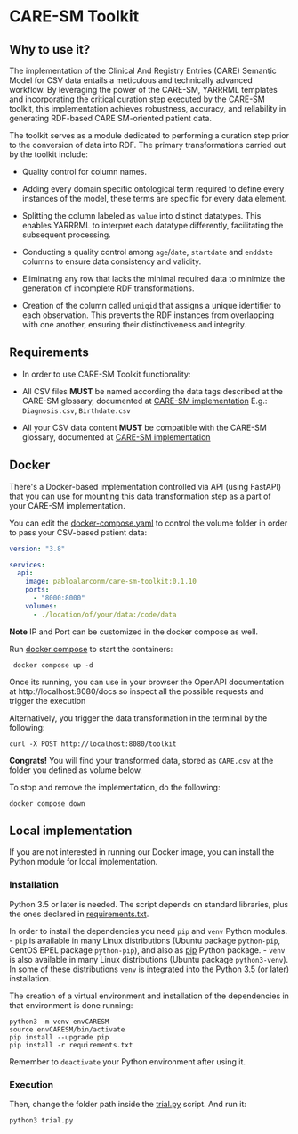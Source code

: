 # CARE-SM Toolkit

## Why to use it?

The implementation of the Clinical And Registry Entries (CARE) Semantic Model for CSV data entails a meticulous and technically advanced workflow. By leveraging the power of the CARE-SM, YARRRML templates and incorporating the critical curation step executed by the CARE-SM toolkit, this implementation achieves robustness, accuracy, and reliability in generating RDF-based CARE SM-oriented patient data.

The toolkit serves as a module dedicated to performing a curation step prior to the conversion of data into RDF. The primary transformations carried out by the toolkit include:

* Quality control for column names.

* Adding every domain specific ontological term required to define every instances of the model, these terms are specific for every data element.

* Splitting the column labeled as `value` into distinct datatypes. This enables YARRRML to interpret each datatype differently, facilitating the subsequent processing.

* Conducting a quality control among `age`/`date`, `startdate` and `enddate` columns to ensure data consistency and validity.

* Eliminating any row that lacks the minimal required data to minimize the generation of incomplete RDF transformations.

* Creation of the column called `uniqid` that assigns a unique identifier to each observation. This prevents the RDF instances from overlapping with one another, ensuring their distinctiveness and integrity.

## Requirements 

* In order to use CARE-SM Toolkit functionality:
* All CSV files **MUST** be named according the data tags described at the CARE-SM glossary, documented at [CARE-SM implementation](https://github.com/CARE-SM/CARE-SM-Implementation/blob/main/CSV/README.md) E.g.: `Diagnosis.csv`, `Birthdate.csv`

 * All your CSV data content **MUST** be compatible with the CARE-SM glossary, documented at [CARE-SM implementation](https://github.com/CARE-SM/CARE-SM-Implementation/blob/main/CSV/README.md)


## Docker

There's a Docker-based implementation controlled via API (using FastAPI) that you can use for mounting this data transformation step as a part of your CARE-SM implementation.

You can edit the [docker-compose.yaml](https://github.com/CARE-SM/CARE-SM-Toolkit/blob/main/toolkit/API/docker-compose.yaml) to control the volume folder in order to pass your CSV-based patient data:

```yaml
version: "3.8"

services:
  api:
    image: pabloalarconm/care-sm-toolkit:0.1.10
    ports:
      - "8000:8000"
    volumes:
      - ./location/of/your/data:/code/data
```

**Note** IP and Port can be customized in the docker compose as well.

Run [docker compose](https://docs.docker.com/compose/) to start the containers:

``` 
 docker compose up -d
```

Once its running, you can use in your browser the OpenAPI documentation at http://localhost:8080/docs so inspect all the possible requests and trigger the execution

Alternatively, you trigger the data transformation in the terminal by the following:

```
curl -X POST http://localhost:8080/toolkit
```
 
**Congrats!** You will find your transformed data, stored as `CARE.csv` at the folder you defined as volume below.

To stop and remove the implementation, do the following:

```
docker compose down
```

## Local implementation

If you are not interested in running our Docker image, you can install the Python module for local implementation.

###  Installation
 
Python 3.5 or later is needed. The script depends on standard libraries, plus the ones declared in [requirements.txt](https://github.com/CARE-SM/CARE-SM-Toolkit/blob/main/requirements.txt).
 
In order to install the dependencies you need `pip` and `venv` Python modules.
    - `pip` is available in many Linux distributions (Ubuntu package `python-pip`, CentOS EPEL package `python-pip`), and also as [pip](https://pip.pypa.io/en/stable/) Python package.
    - `venv` is also available in many Linux distributions (Ubuntu package `python3-venv`). In some of these distributions `venv` is integrated into the Python 3.5 (or later) installation.

The creation of a virtual environment and installation of the dependencies in that environment is done running:

```
python3 -m venv envCARESM
source envCARESM/bin/activate
pip install --upgrade pip
pip install -r requirements.txt
```

Remember to `deactivate` your Python environment after using it.

###  Execution

Then, change the folder path inside the [trial.py](https://github.com/CARE-SM/CARE-SM-Toolkit/blob/main/trial.py) script. And run it:

```
python3 trial.py
```
